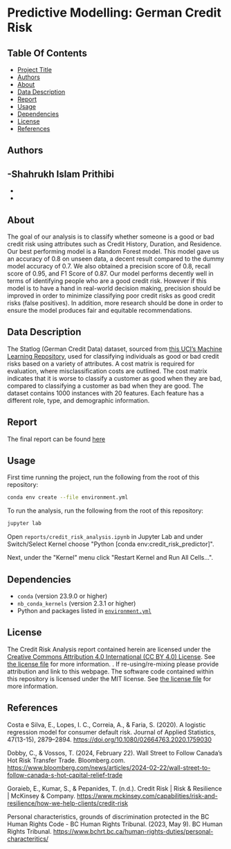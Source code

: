 # Predictive Modelling: German Credit Risk 

## Table Of Contents  
- [Project Title](#DSCI310_Project_Group_12)
- [Authors](#Authors)
- [About](#About)
- [Data Description](#Data-description)
- [Report](Report)
- [Usage](Usage)
- [Dependencies](Dependencies)
- [License](License)
- [References](References)

## Authors
-Shahrukh Islam Prithibi
-
-
-

## About
The goal of our analysis is to classify whether someone is a good or bad credit risk using attributes such as Credit History, Duration, and Residence. Our best performing model is a Random Forest model. This model gave us an accuracy of 0.8 on unseen data, a decent result compared to the dummy model accuracy of 0.7. We also obtained a precision score of 0.8, recall score of 0.95, and F1 Score of 0.87. Our model performs decently well in terms of identifying people who are a good credit risk. However if this model is to have a hand in real-world decision making, precision should be improved in order to minimize classifying poor credit risks as good credit risks (false positives). In addition, more research should be done in order to ensure the model produces fair and equitable recommendations.

## Data Description
The Statlog (German Credit Data) dataset, sourced from [this UCI’s Machine Learning Repository](https://archive.ics.uci.edu/dataset/144/statlog+german+credit+data), used for classifying individuals as good or bad credit risks based on a variety of attributes. A cost matrix is required for evaluation, where misclassification costs are outlined. The cost matrix indicates that it is worse to classify a customer as good when they are bad, compared to classifying a customer as bad when they are good. The dataset contains 1000 instances with 20 features. Each feature has a different role, type, and demographic information.

## Report
The final report can be found
[here](https://github.com/DSCI-310-2024/DSCI310_Project_Group_12/blob/main/reports/credit_risk_analysis.ipynb)

## Usage

First time running the project,
run the following from the root of this repository:

``` bash
conda env create --file environment.yml
```

To run the analysis,
run the following from the root of this repository:

``` bash
jupyter lab 
```

Open `reports/credit_risk_analysis.ipynb` in Jupyter Lab
and under Switch/Select Kernel choose 
"Python [conda env:credit_risk_predictor]".

Next, under the "Kernel" menu click "Restart Kernel and Run All Cells...".

## Dependencies

- `conda` (version 23.9.0 or higher)
- `nb_conda_kernels` (version 2.3.1 or higher)
- Python and packages listed in [`environment.yml`](environment.yml)

## License

The Credit Risk Analysis report contained herein are licensed under the
[Creative Commons Attribution 4.0 International (CC BY 4.0) License](https://creativecommons.org/licenses/by/4.0/legalcode).
See [the license file](LICENSE.md) for more information. . If
re-using/re-mixing please provide attribution and link to this webpage.
The software code contained within this repository is licensed under the
MIT license. See [the license file](LICENSE.md) for more information.

## References

Costa e Silva, E., Lopes, I. C., Correia, A., & Faria, S. (2020). A logistic regression model for consumer default risk. Journal of Applied Statistics, 47(13-15), 2879–2894. <https://doi.org/10.1080/02664763.2020.1759030>

Dobby, C., & Vossos, T. (2024, February 22). Wall Street to Follow Canada’s Hot Risk Transfer Trade. Bloomberg.com. <https://www.bloomberg.com/news/articles/2024-02-22/wall-street-to-follow-canada-s-hot-capital-relief-trade>

Goraieb, E., Kumar, S., & Pepanides, T. (n.d.). Credit Risk | Risk & Resilience | McKinsey & Company. <https://www.mckinsey.com/capabilities/risk-and-resilience/how-we-help-clients/credit-risk>

Personal characteristics, grounds of discrimination protected in the BC Human Rights Code - BC Human Rights Tribunal. (2023, May 9). BC Human Rights Tribunal. <https://www.bchrt.bc.ca/human-rights-duties/personal-characteritics/>
